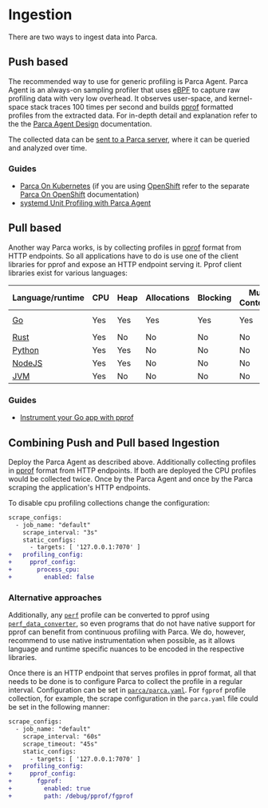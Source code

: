 # Ingestion

There are two ways to ingest data into Parca.

## Push based

The recommended way to use for generic profiling is Parca Agent. Parca Agent is an always-on sampling profiler that uses [eBPF](https://ebpf.io/) to capture raw profiling data with very low overhead. It observes user-space, and kernel-space stack traces 100 times per second and builds [pprof](https://github.com/google/pprof) formatted profiles from the extracted data. For in-depth detail and explanation refer to the the [Parca Agent Design](/docs/parca-agent-design) documentation.

The collected data can be [sent to a Parca server](https://buf.build/parca-dev/parca/docs/main/parca.profilestore.v1alpha1), where it can be queried and analyzed over time.

### Guides

* [Parca On Kubernetes](/docs/kubernetes) (if you are using [OpenShift](https://www.redhat.com/en/technologies/cloud-computing/openshift) refer to the separate [Parca On OpenShift](/docs/openshift) documentation)
* [systemd Unit Profiling with Parca Agent](/docs/systemd)

## Pull based

Another way Parca works, is by collecting profiles in [pprof](https://github.com/google/pprof) format from HTTP endpoints.
So all applications have to do is use one of the client libraries for pprof and expose an HTTP endpoint serving it.
Pprof client libraries exist for various languages:

| Language/runtime | CPU  | Heap | Allocations | Blocking | Mutex Contention | Extra |
|---|---|---|---|---|---|---|
| [Go](https://golang.org/pkg/net/http/pprof/) | Yes | Yes | Yes | Yes | Yes | Goroutine, [`fgprof`](https://github.com/felixge/fgprof) |
| [Rust](https://github.com/tikv/pprof-rs) | Yes | No | No | No | No |  |
| [Python](https://pypi.org/project/pypprof/) | Yes | Yes  | No | No | No |  |
| [NodeJS](https://github.com/google/pprof-nodejs) | Yes | Yes | No | No | No |  |
| [JVM](https://github.com/papertrail/profiler) | Yes | No | No | No | No |  |

### Guides

* [Instrument your Go app with pprof](/docs/instrumenting-go)

## Combining Push and Pull based Ingestion

Deploy the Parca Agent as described above. Additionally collecting profiles in [pprof](https://github.com/google/pprof) format from HTTP endpoints. 
If both are deployed the CPU profiles would be collected twice. Once by the Parca Agent and once by the Parca scraping the application's HTTP endpoints.

To disable cpu profiling collections change the configuration:

```diff
scrape_configs:
  - job_name: "default"
    scrape_interval: "3s"
    static_configs:
      - targets: [ '127.0.0.1:7070' ]
+   profiling_config:
+     pprof_config:
+       process_cpu:
+         enabled: false
```


### Alternative approaches

Additionally, any [`perf`](https://perf.wiki.kernel.org/index.php/Main_Page) profile can be converted to pprof using [`perf_data_converter`](https://github.com/google/perf_data_converter), so even programs that do not have native support for pprof can benefit from continuous profiling with Parca. We do, however, recommend to use native instrumentation when possible, as it allows language and runtime specific nuances to be encoded in the respective libraries.

Once there is an HTTP endpoint that serves profiles in pprof format, all that needs to be done is to configure Parca to collect the profile in a regular interval. Configuration can be set in [`parca/parca.yaml`](https://github.com/parca-dev/parca/blob/main/parca.yaml). For `fgprof` profile collection, for example, the scrape configuration in the `parca.yaml` file could be set in the following manner: 

```diff
scrape_configs:
  - job_name: "default"
    scrape_interval: "60s"
    scrape_timeout: "45s"
    static_configs:
      - targets: [ '127.0.0.1:7070' ]
+   profiling_config:
+     pprof_config:
+       fgprof:
+         enabled: true
+         path: /debug/pprof/fgprof
```
